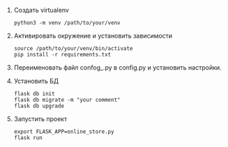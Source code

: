 1. Создать virtualenv

	```
	python3 -m venv /path/to/your/venv
	```
2. Активировать окружение и установить зависимости

	```
	source /path/to/your/venv/bin/activate
	pip install -r requirements.txt
	```
	
3. Переименовать файл confog_.py в config.py и установить настройки.

4. Установить БД

    ```
    flask db init
    flask db migrate -m "your comment"
    flask db upgrade
    ```
   
5. Запустить проект

    ```
   export FLASK_APP=online_store.py
   flask run
   ```
